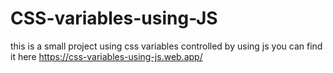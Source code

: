 # CSS-variables-using-JS
this is a small project using css variables controlled by using js 
you can find it here https://css-variables-using-js.web.app/
